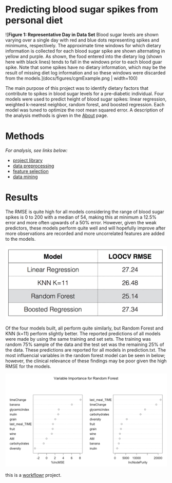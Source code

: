 # Predicting blood sugar spikes from personal diet

[project website]: https://heatherhall.github.io/predictingGlucoseSpikesPrelim/


![**Figure 1: Representative Day in Data Set** Blood sugar levels are shown varying over a single day with red and blue dots representing spikes and minimums, respectively. The approximate time windows for which dietary information is collected for each blood sugar spike are shown alternating in yellow and purple. As shown, the food entered into the dietary log (shown here with black lines) tends to fall in the windows prior to each blood guar spike. Note that some spikes have no dietary information, which may be the result of missing diet log information and so these windows were discarded from the models.](docs/figures/cgmExample.png | width=100)

The main purpose of this project was to identify dietary factors that contribute to spikes in blood sugar levels for a pre-diabetic individual. Four models were used to predict height of blood sugar spikes: linear regression, weighted k-nearest neighbor, random forest, and boosted regression. Each model was tuned to optimize the root mean squared error. A description of the analysis methods is given in the [About](docs/About.html) page.


# Methods

*For analysis, see links below:*

* [project library](docs/0_projectLibrary.html)
* [data preprocessing](docs/1_preprocessing.html)
* [feature selection](docs/2_featureSelection.html)
* [data mining](docs/3_dataMining.html)


# Results

The RMSE is quite high for all models considering the range of blood sugar spikes is 0 to 200 with a median of 54, making this at minimum a 12.5% error and more often upwards of a 50% error. However, given the weak predictors, these models perform quite well and will hopefully improve after more observations are recorded and more uncorrelated features are added to the models.
 

![**Comparing Model Performance** The RMSE is similar for all models, but the random forest model (highlighted) performs best with a RMSE of 25.15](docs/figures/LOOCV.png)


Of the four models built, all perform quite similarly, but Random Forest and KNN (k=11)  perform slightly better. The reported predictions of all models were made by using the  same training and set sets. The training was random 75% sample of the data and the  test set was the remaining 25% of the data. These predictions are reported for all  models in prediction.txt. The most influencial variables in the random forest model can  be seen in below; however, the clinical relevance of these findings may be poor given the high RMSE for the models.


![*Most Influential Variables for Random Forest** Pictured here is the relatively importance of the variables in random forest (above) and boosting (right). The %IncMSE is increase in MSE upon removing the variable from the model and IncNodePurity is the decrease in node purity upon removing the variable from the model. The time for a spike to occur and the time since the last meal are the most important predictors of the height of a glucose spike in this model.](docs/figures/variableImportanceRF.png)



this is a [workflowr](https://github.com/jdblischak/workflowr) project.



